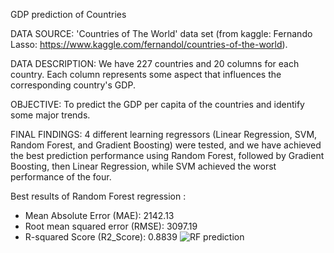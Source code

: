 GDP prediction of Countries

DATA SOURCE: 'Countries of The World' data set (from kaggle: Fernando Lasso: https://www.kaggle.com/fernandol/countries-of-the-world).

DATA DESCRIPTION: We have 227 countries and 20 columns for each country. Each column represents some aspect that influences the corresponding country's GDP. 

OBJECTIVE: To predict the GDP per capita of the countries and identify some major trends.

FINAL FINDINGS: 4 different learning regressors (Linear Regression, SVM, Random Forest, and Gradient Boosting) were tested, and we have achieved the best prediction performance using Random Forest, followed by Gradient Boosting, then Linear Regression, while SVM achieved the worst performance of the four.

Best results of Random Forest regression :
- Mean Absolute Error (MAE): 2142.13
- Root mean squared error (RMSE): 3097.19
- R-squared Score (R2_Score): 0.8839
![RF prediction](https://user-images.githubusercontent.com/129305827/236416421-02b486e1-4f81-4df7-bdee-ff287429abd9.png)

